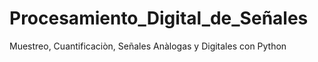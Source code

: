 # Procesamiento_Digital_de_Señales
Muestreo, Cuantificaciòn, Señales Anàlogas y Digitales con Python
